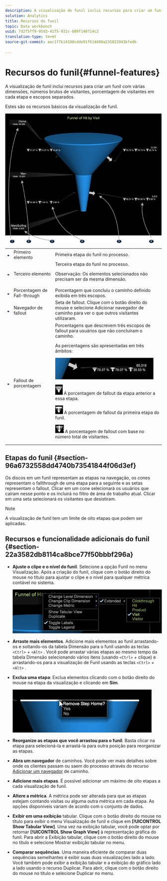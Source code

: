 ```yaml
---
description: A visualização de funil inclui recursos para criar um funil com várias dimensões, números brutos de visitantes, porcentagem de visitantes em cada etapa e escopos separados.
solution: Analytics
title: Recursos do funil
topic: Data workbench
uuid: 7d2f5ff9-95d3-41f5-931c-689f140714c2
translation-type: tm+mt
source-git-commit: aec1f7b14198cdde91f61d490a235022943bfedb

---
```



# Recursos do funil{#funnel-features}

A visualização de funil inclui recursos para criar um funil com várias dimensões, números brutos de visitantes, porcentagem de visitantes em cada etapa e escopos separados.

Estes são os recursos básicos da visualização de funil.

![](assets/funnel_visualization_capture.png)

<table id="table_49A08740CEE74D64B6F9C37CD91F1AE5"> 
 <tbody> 
  <tr> 
   <td colname="col01"> <img id="image_0C1701833FE049708CE38ADEB5EC7EEF" src="assets/funnel_visualization_capture_1.png" /> </td> 
   <td colname="col1"> Primeiro elemento </td> 
   <td colname="col2"> Primeira etapa do funil no processo. </td> 
  </tr> 
  <tr> 
   <td colname="col01"> <img id="image_EF8AF94D833B4A249959B76F8FAF2318" src="assets/funnel_visualization_capture_2.png" /> </td> 
   <td colname="col1"> Terceiro elemento </td> 
   <td colname="col2">Terceira etapa do funil no processo. <p><p>Observação:  Os elementos selecionados não precisam ser da mesma dimensão. </p></p></td> 
  </tr> 
  <tr> 
   <td colname="col01"> <img id="image_F3C5130B52234FAC9DEB50279F94FF90" src="assets/funnel_visualization_capture_3.png" /> </td> 
   <td colname="col1"> Porcentagem de Fall-through </td> 
   <td colname="col2"> Porcentagem que concluiu o caminho definido exibida em três escopos. </td> 
  </tr> 
  <tr> 
   <td colname="col01"> <img id="image_3F030396CEB14528980F5B965113BD36" src="assets/funnel_visualization_capture_4.png" /> </td> 
   <td colname="col1"> Navegador de fallout </td> 
   <td colname="col2">Seta de fallout. Clique com o botão direito do mouse e selecione <span class="uicontrol"> Adicionar navegador</span> de caminho para ver o que outros visitantes utilizaram. </td> 
  </tr> 
  <tr> 
   <td colname="col01"> <img id="image_0DA7567BDBDF4BEF9CA840D2F88A414E" src="assets/funnel_visualization_capture_5.png" /> </td> 
   <td colname="col1"> Fallout de porcentagem </td> 
   <td colname="col2">Porcentagens que descrevem três escopos de fallout para usuários que não concluíram o caminho. <p>As percentagens são apresentadas em três âmbitos: </p><p><img id="image_B85C46DDF12C41D5BF213D5F9DC04967" placement="break" src="assets/funnel_path_browser_5.png" /></p><p><img id="image_BC37007D7B4B425C8F87905CE68F0114" src="assets/funnel_path_browser_6.png" /> A porcentagem de fallout da etapa anterior a essa etapa. </p><p><img id="image_B10866B083424360AFF1B19E836A94CF" src="assets/funnel_path_browser_7.png" /> A porcentagem de fallout da primeira etapa do funil. </p><p><img id="image_19B9AE916B584E18A82F5D5E10674414" src="assets/funnel_path_browser_8.png" /> A porcentagem de fallout com base no número total de visitantes. </p></td> 
  </tr> 
 </tbody> 
</table>

## Etapas do funil {#section-96a6732558dd4740b73541844f06d3ef}

Os discos em um funil representam as etapas na navegação, os cones representam o fallthrough de uma etapa para a seguinte e as setas representam o fallout. Clicar em um cone selecionará os usuários que caíram nesse ponto e os incluirá no filtro de área de trabalho atual. Clicar em uma seta selecionará os visitantes que desistiram.

>[!NOTE]
>
>A visualização de funil tem um limite de oito etapas que podem ser aplicadas.

## Recursos e funcionalidade adicionais do funil {#section-22a3582db8114ca8bce77f50bbbf296a}

* **Ajuste o clipe e o nível do funil**. Selecione a opção Funil no menu Visualização. Após a criação do funil, clique com o botão direito do mouse no título para ajustar o clipe e o nível para qualquer métrica contável no sistema.

   ![](assets/funnel_path_browser_9.png)

* **Arraste mais elementos**. Adicione mais elementos ao funil arrastando-os e soltando-os da tabela Dimensão para o funil usando as teclas `<Ctrl>` + `<Alt>` . Você pode arrastar várias etapas ao mesmo tempo da tabela Dimensão selecionando vários itens (usando `<Ctrl>` + clique) e arrastando-os para a visualização de Funil usando as teclas `<Ctrl>` + `<Alt>` .
* **Exclua uma etapa**: Exclua elementos clicando com o botão direito do mouse na etapa da visualização e clicando em **Sim**.

   ![](assets/funnel_path_browser_4.png)

* **Reorganize as etapas que você arrastou para o funil**. Basta clicar na etapa para selecioná-la e arrastá-la para outra posição para reorganizar as etapas.
* **Abra um navegador** de caminhos. Você pode ver mais detalhes sobre onde os clientes passam ou saem do processo através do recurso [Adicionar um navegador](../../../../home/c-get-started/c-analysis-vis/c-funnel-visualization/c-path-browser-funnel.md#concept-b0cedf7a28ae422696ded1258c9a4119) de caminho.

* **Adicione mais etapas**. É possível adicionar um máximo de oito etapas a cada visualização de funil.
* **Altere a métrica**. A métrica pode ser alterada para que as etapas estejam contando visitas ou alguma outra métrica em cada etapa. As opções disponíveis variam de acordo com o conjunto de dados.
* **Exibir em uma exibição** tabular. Clique com o botão direito do mouse no título para exibir o menu Visualização de funil e clique em **[!UICONTROL Show Tabular View]**. Uma vez na exibição tabular, você pode optar por retornar **[!UICONTROL Show Graph View]** à representação gráfica do funil. Para abrir a Exibição tabular, clique com o botão direito do mouse no título e selecione Mostrar exibição tabular no menu.

* **Comparar sequências**. Uma maneira eficiente de comparar duas sequências semelhantes é exibir suas duas visualizações lado a lado. Você também pode exibir a exibição tabular e a exibição do gráfico lado a lado usando o recurso Duplicar. Para abrir, clique com o botão direito do mouse no título e selecione Duplicar no menu.
